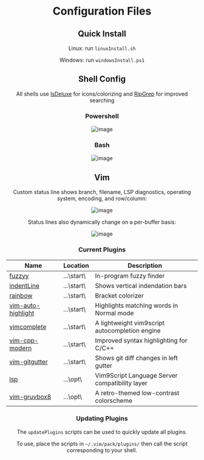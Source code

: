 <div align="center">

# Configuration Files

## Quick Install

Linux: run `linuxInstall.sh`

Windows: run `windowsInstall.ps1`

## Shell Config

All shells use [lsDeluxe](https://github.com/lsd-rs/lsd) for icons/colorizing and [RipGrep](https://github.com/BurntSushi/ripgrep) for improved searching

### Powershell

![image](https://github.com/aGhandhii/dotfiles/assets/110639969/a4690444-ded3-4e90-a376-e43260dee7f7)

### Bash

![image](https://github.com/aGhandhii/dotfiles/assets/110639969/6e0c35c1-8678-44c4-84f1-3ad487e80e87)

## Vim

Custom status line shows branch, filename, LSP diagnostics, operating system, encoding, and row/column:

![image](https://github.com/aGhandhii/dotfiles/assets/110639969/31a4f10d-0890-4667-b16c-b2b3c5eaf307)

Status lines also dynamically change on a per-buffer basis:

![image](https://github.com/aGhandhii/dotfiles/assets/110639969/5ebc5e30-3758-433c-a5e5-34c741002ccd)

### Current Plugins

Name | Location | Description
---  | ---      | ---
[fuzzyy](https://github.com/Donaldttt/fuzzyy)                       | ...\start\ | In-program fuzzy finder
[indentLine](https://github.com/Yggdroot/indentLine)                | ...\start\ | Shows vertical indendation bars
[rainbow](https://github.com/luochen1990/rainbow)                   | ...\start\ | Bracket colorizer
[vim-auto-highlight](https://github.com/obxhdx/vim-auto-highlight)  | ...\start\ | Highlights matching words in Normal mode
[vimcomplete](https://github.com/girishji/vimcomplete)              | ...\start\ | A lightweight vim9script autocompletion engine
[vim-cpp-modern](https://github.com/bfrg/vim-cpp-modern)            | ...\start\ | Improved syntax highlighting for C/C++
[vim-gitgutter](https://github.com/airblade/vim-gitgutter)          | ...\start\ | Shows git diff changes in left gutter
[lsp](https://github.com/yegappan/lsp)                              | ...\opt\   | Vim9Script Language Server compatibility layer
[vim-gruvbox8](https://github.com/lifepillar/vim-gruvbox8)          | ...\opt\   | A retro-themed low-contrast colorscheme

### Updating Plugins

The `updatePlugins` scripts can be used to quickly update all plugins.

To use, place the scripts in `~/.vim/pack/plugins/` then call the script corresponding to your shell.

</div>
